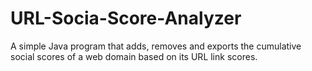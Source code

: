 # URL-Socia-Score-Analyzer
A simple Java program that adds, removes and exports the cumulative social scores of a web domain based on its URL link scores.
